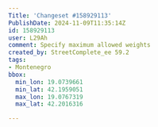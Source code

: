 ```yaml
---
Title: 'Changeset #158929113'
PublishDate: 2024-11-09T11:35:14Z
id: 158929113
user: L29Ah
comment: Specify maximum allowed weights
created_by: StreetComplete_ee 59.2
tags:
- Montenegro
bbox:
  min_lon: 19.0739661
  min_lat: 42.1959051
  max_lon: 19.0767319
  max_lat: 42.2016316

---
```

